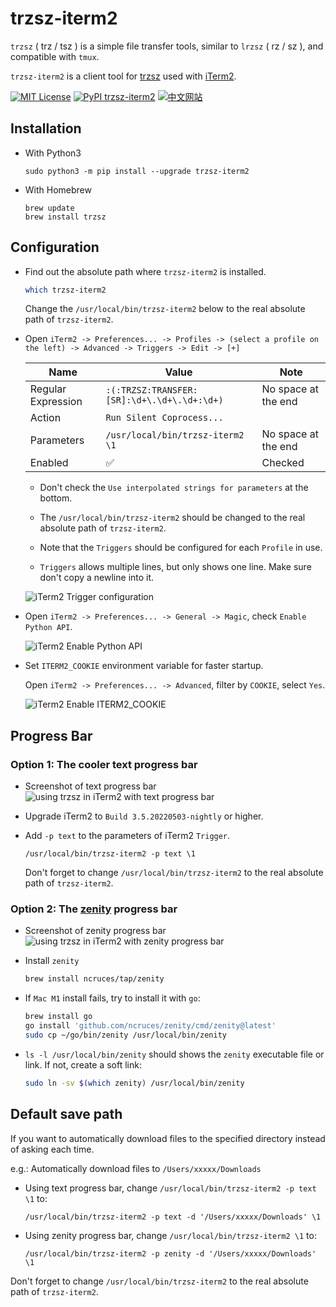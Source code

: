 # trzsz-iterm2

`trzsz` ( trz / tsz ) is a simple file transfer tools, similar to `lrzsz` ( rz / sz ), and compatible with `tmux`.

`trzsz-iterm2` is a client tool for [trzsz](https://trzsz.github.io/) used with [iTerm2](https://iterm2.com/).

[![MIT License](https://img.shields.io/badge/license-MIT-green.svg?style=flat)](https://choosealicense.com/licenses/mit/)
[![PyPI trzsz-iterm2](https://img.shields.io/pypi/v/trzsz-iterm2?style=flat)](https://pypi.python.org/pypi/trzsz-iterm2/)
[![中文网站](https://img.shields.io/badge/%E4%B8%AD%E6%96%87-%E7%BD%91%E7%AB%99-blue?style=flat)](https://trzsz.github.io/cn/iterm2)


## Installation

* With Python3
  ```
  sudo python3 -m pip install --upgrade trzsz-iterm2
  ```

* With Homebrew
  ```
  brew update
  brew install trzsz
  ```

## Configuration

* Find out the absolute path where `trzsz-iterm2` is installed.
  ```sh
  which trzsz-iterm2
  ```
  Change the `/usr/local/bin/trzsz-iterm2` below to the real absolute path of `trzsz-iterm2`.

* Open `iTerm2 -> Preferences... -> Profiles -> (select a profile on the left) -> Advanced -> Triggers -> Edit -> [+]`

  | Name | Value | Note |
  | ---- | ----- | ---- |
  | Regular Expression | `:(:TRZSZ:TRANSFER:[SR]:\d+\.\d+\.\d+:\d+)` | <!-- avoid triple click copy a newline --> No space at the end |
  | Action | `Run Silent Coprocess...` | |
  | Parameters | `/usr/local/bin/trzsz-iterm2 \1` | <!-- avoid triple click copy a newline --> No space at the end |
  | Enabled | ✅ | Checked |

  * Don't check the `Use interpolated strings for parameters` at the bottom.

  * The `/usr/local/bin/trzsz-iterm2` should be changed to the real absolute path of `trzsz-iterm2`.

  * Note that the `Triggers` should be configured for each `Profile` in use.

  * `Triggers` allows multiple lines, but only shows one line. Make sure don't copy a newline into it.

  ![iTerm2 Trigger configuration](https://trzsz.github.io/images/config.jpg)

* Open `iTerm2 -> Preferences... -> General -> Magic`, check `Enable Python API`.

  ![iTerm2 Enable Python API](https://trzsz.github.io/images/PythonAPI.png)

* Set `ITERM2_COOKIE` environment variable for faster startup.

  Open `iTerm2 -> Preferences... -> Advanced`, filter by `COOKIE`, select `Yes`.

  ![iTerm2 Enable ITERM2_COOKIE](https://trzsz.github.io/images/iterm2_cookie.png)


## Progress Bar

### Option 1: The cooler text progress bar

* Screenshot of text progress bar
  ![using trzsz in iTerm2 with text progress bar](https://trzsz.github.io/images/iterm2_text.gif)

* Upgrade iTerm2 to `Build 3.5.20220503-nightly` or higher.

* Add `-p text` to the parameters of iTerm2 `Trigger`.
  ```
  /usr/local/bin/trzsz-iterm2 -p text \1
  ```
  Don't forget to change `/usr/local/bin/trzsz-iterm2` to the real absolute path of `trzsz-iterm2`.

### Option 2: The [zenity](https://github.com/ncruces/zenity) progress bar

* Screenshot of zenity progress bar
  ![using trzsz in iTerm2 with zenity progress bar](https://trzsz.github.io/images/iterm2_zenity.gif)

* Install `zenity`
  ```sh
  brew install ncruces/tap/zenity
  ```

* If `Mac M1` install fails, try to install it with `go`:
  ```sh
  brew install go
  go install 'github.com/ncruces/zenity/cmd/zenity@latest'
  sudo cp ~/go/bin/zenity /usr/local/bin/zenity
  ```

* `ls -l /usr/local/bin/zenity` should shows the `zenity` executable file or link. If not, create a soft link:
  ```sh
  sudo ln -sv $(which zenity) /usr/local/bin/zenity
  ```

## Default save path

If you want to automatically download files to the specified directory instead of asking each time.

e.g.: Automatically download files to `/Users/xxxxx/Downloads`

* Using text progress bar, change `/usr/local/bin/trzsz-iterm2 -p text \1` to:
  ```
  /usr/local/bin/trzsz-iterm2 -p text -d '/Users/xxxxx/Downloads' \1
  ```

* Using zenity progress bar, change `/usr/local/bin/trzsz-iterm2 \1` to:
  ```
  /usr/local/bin/trzsz-iterm2 -p zenity -d '/Users/xxxxx/Downloads' \1
  ```

Don't forget to change `/usr/local/bin/trzsz-iterm2` to the real absolute path of `trzsz-iterm2`.
